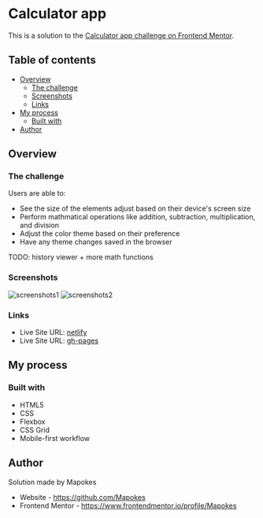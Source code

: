 # Calculator app

This is a solution to the [Calculator app challenge on Frontend Mentor](https://www.frontendmentor.io/challenges/calculator-app-9lteq5N29).

## Table of contents

- [Overview](#overview)
  - [The challenge](#the-challenge)
  - [Screenshots](#screenshots)
  - [Links](#links)
- [My process](#my-process)
  - [Built with](#built-with)
- [Author](#author)

## Overview

### The challenge

Users are able to:

- See the size of the elements adjust based on their device's screen size
- Perform mathmatical operations like addition, subtraction, multiplication, and division
- Adjust the color theme based on their preference
- Have any theme changes saved in the browser

TODO: history viewer + more math functions

### Screenshots

![screenshots1](https://i.postimg.cc/g0WmbtsW-/1.png)
![screenshots2](https://i.postimg.cc/N0kYs8Cr/2.png)

### Links

- Live Site URL: [netlify]()
- Live Site URL: [gh-pages]()

## My process

### Built with

- HTML5
- CSS
- Flexbox
- CSS Grid
- Mobile-first workflow

## Author

<!-- UPDATE -->

Solution made by Mapokes

- Website - https://github.com/Mapokes
- Frontend Mentor - https://www.frontendmentor.io/profile/Mapokes
